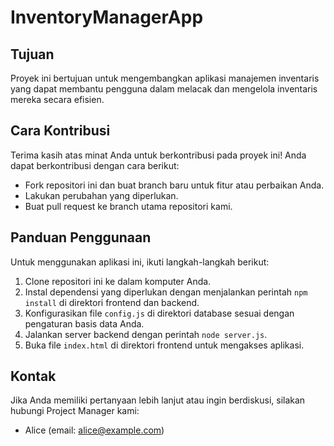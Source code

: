# InventoryManagerApp

## Tujuan
Proyek ini bertujuan untuk mengembangkan aplikasi manajemen inventaris yang dapat membantu pengguna dalam melacak dan mengelola inventaris mereka secara efisien.

## Cara Kontribusi
Terima kasih atas minat Anda untuk berkontribusi pada proyek ini! Anda dapat berkontribusi dengan cara berikut:
- Fork repositori ini dan buat branch baru untuk fitur atau perbaikan Anda.
- Lakukan perubahan yang diperlukan.
- Buat pull request ke branch utama repositori kami.

## Panduan Penggunaan
Untuk menggunakan aplikasi ini, ikuti langkah-langkah berikut:
1. Clone repositori ini ke dalam komputer Anda.
2. Instal dependensi yang diperlukan dengan menjalankan perintah `npm install` di direktori frontend dan backend.
3. Konfigurasikan file `config.js` di direktori database sesuai dengan pengaturan basis data Anda.
4. Jalankan server backend dengan perintah `node server.js`.
5. Buka file `index.html` di direktori frontend untuk mengakses aplikasi.

## Kontak
Jika Anda memiliki pertanyaan lebih lanjut atau ingin berdiskusi, silakan hubungi Project Manager kami:
- Alice (email: alice@example.com)

